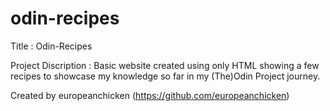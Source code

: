 # odin-recipes

Title : Odin-Recipes

Project Discription : Basic website created using only HTML showing a few recipes to showcase my knowledge so far in my (The)Odin Project journey.

Created by europeanchicken (https://github.com/europeanchicken)